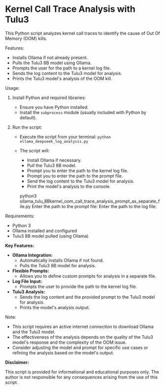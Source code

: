 # Kernel Call Trace Analysis with Tulu3

This Python script analyzes kernel call traces to identify the cause of Out Of Memory (OOM) kills. 

Features:

* Installs Ollama if not already present.
* Pulls the Tulu3 8B model using Ollama.
* Prompts the user for the path to a kernel log file.
* Sends the log content to the Tulu3 model for analysis.
* Prints the Tulu3 model's analysis of the OOM kill.

Usage:

1. Install Python and required libraries:
   - Ensure you have Python installed.
   - Install the `subprocess` module (usually included with Python by default).

2. Run the script:
   - Execute the script from your terminal: `python ollama_deepseek_log_analysis.py`
   - The script will:
      - Install Ollama if necessary.
      - Pull the Tulu3 8B model.
      - Prompt you to enter the path to the kernel log file.
      - Prompt you to enter the path to the prompt file.
      - Send the log content to the Tulu3 model for analysis.
      - Print the model's analysis to the console.
    
       python3 ollama_tulu_8Bkernel_oom_call_trace_analysis_prompt_as_separate_file.py
       Enter the path to the prompt file: <full path of the file>
       Enter the path to the log file: <full path of the file>

Requirements:

*   Python 3
*   Ollama installed and configured
*   Tulu3 8B model pulled (using Ollama)

**Key Features:**

* **Ollama Integration:** 
    * Automatically installs Ollama if not found.
    * Pulls the Tulu3 8B model for analysis.
* **Flexible Prompts:** 
    * Allows you to define custom prompts for analysis in a separate file.
* **Log File Input:** 
    * Prompts the user to provide the path to the kernel log file.
* **Tulu3 Analysis:**
    * Sends the log content and the provided prompt to the Tulu3 model for analysis.
    * Prints the model's analysis output.

Note:

*   This script requires an active internet connection to download Ollama and the Tulu3 model.
*   The effectiveness of the analysis depends on the quality of the Tulu3 model's response and the complexity of the OOM issue.
*   Consider adjusting the model and prompt for specific use cases or refining the analysis based on the model's output.

**Disclaimer:**

This script is provided for informational and educational purposes only. The author is not responsible for any consequences arising from the use of this script. 
